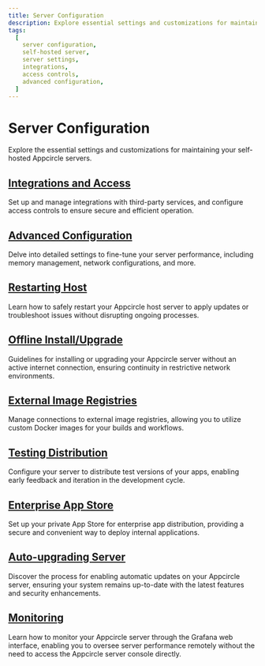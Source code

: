 ```yaml
---
title: Server Configuration
description: Explore essential settings and customizations for maintaining your self-hosted Appcircle servers. Learn how to configure integrations, access controls, and advanced settings to optimize server performance.
tags:
  [
    server configuration,
    self-hosted server,
    server settings,
    integrations,
    access controls,
    advanced configuration,
  ]
---
```


# Server Configuration

Explore the essential settings and customizations for maintaining your self-hosted Appcircle servers.

## [Integrations and Access](/self-hosted-appcircle/configure-server/integrations-and-access)

Set up and manage integrations with third-party services, and configure access controls to ensure secure and efficient operation.

## [Advanced Configuration](/self-hosted-appcircle/configure-server/advanced-configuration)

Delve into detailed settings to fine-tune your server performance, including memory management, network configurations, and more.

## [Restarting Host](/self-hosted-appcircle/configure-server/restarting-host)

Learn how to safely restart your Appcircle host server to apply updates or troubleshoot issues without disrupting ongoing processes.

## [Offline Install/Upgrade](/self-hosted-appcircle/configure-server/offline-installation)

Guidelines for installing or upgrading your Appcircle server without an active internet connection, ensuring continuity in restrictive network environments.

## [External Image Registries](/self-hosted-appcircle/configure-server/external-image-registry)

Manage connections to external image registries, allowing you to utilize custom Docker images for your builds and workflows.

## [Testing Distribution](/self-hosted-appcircle/configure-server/testing-distribution)

Configure your server to distribute test versions of your apps, enabling early feedback and iteration in the development cycle.

## [Enterprise App Store](/self-hosted-appcircle/configure-server/enterprise-store)

Set up your private App Store for enterprise app distribution, providing a secure and convenient way to deploy internal applications.

## [Auto-upgrading Server](/self-hosted-appcircle/configure-server/auto-updating)

Discover the process for enabling automatic updates on your Appcircle server, ensuring your system remains up-to-date with the latest features and security enhancements.

## [Monitoring](/self-hosted-appcircle/configure-server/monitoring)

Learn how to monitor your Appcircle server through the Grafana web interface, enabling you to oversee server performance remotely without the need to access the Appcircle server console directly.
